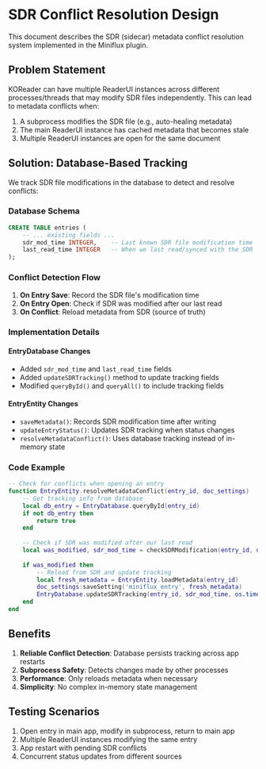 # SDR Conflict Resolution Design

This document describes the SDR (sidecar) metadata conflict resolution system implemented in the Miniflux plugin.

## Problem Statement

KOReader can have multiple ReaderUI instances across different processes/threads that may modify SDR files independently. This can lead to metadata conflicts when:

1. A subprocess modifies the SDR file (e.g., auto-healing metadata)
2. The main ReaderUI instance has cached metadata that becomes stale
3. Multiple ReaderUI instances are open for the same document

## Solution: Database-Based Tracking

We track SDR file modifications in the database to detect and resolve conflicts:

### Database Schema

```sql
CREATE TABLE entries (
    -- ... existing fields ...
    sdr_mod_time INTEGER,    -- Last known SDR file modification time
    last_read_time INTEGER   -- When we last read/synced with the SDR
);
```

### Conflict Detection Flow

1. **On Entry Save**: Record the SDR file's modification time
2. **On Entry Open**: Check if SDR was modified after our last read
3. **On Conflict**: Reload metadata from SDR (source of truth)

### Implementation Details

#### EntryDatabase Changes

- Added `sdr_mod_time` and `last_read_time` fields
- Added `updateSDRTracking()` method to update tracking fields
- Modified `queryById()` and `queryAll()` to include tracking fields

#### EntryEntity Changes

- `saveMetadata()`: Records SDR modification time after writing
- `updateEntryStatus()`: Updates SDR tracking when status changes
- `resolveMetadataConflict()`: Uses database tracking instead of in-memory state

### Code Example

```lua
-- Check for conflicts when opening an entry
function EntryEntity.resolveMetadataConflict(entry_id, doc_settings)
    -- Get tracking info from database
    local db_entry = EntryDatabase.queryById(entry_id)
    if not db_entry then
        return true
    end
    
    -- Check if SDR was modified after our last read
    local was_modified, sdr_mod_time = checkSDRModification(entry_id, db_entry.last_read_time)
    
    if was_modified then
        -- Reload from SDR and update tracking
        local fresh_metadata = EntryEntity.loadMetadata(entry_id)
        doc_settings:saveSetting('miniflux_entry', fresh_metadata)
        EntryDatabase.updateSDRTracking(entry_id, sdr_mod_time, os.time())
    end
end
```

## Benefits

1. **Reliable Conflict Detection**: Database persists tracking across app restarts
2. **Subprocess Safety**: Detects changes made by other processes
3. **Performance**: Only reloads metadata when necessary
4. **Simplicity**: No complex in-memory state management

## Testing Scenarios

1. Open entry in main app, modify in subprocess, return to main app
2. Multiple ReaderUI instances modifying the same entry
3. App restart with pending SDR conflicts
4. Concurrent status updates from different sources